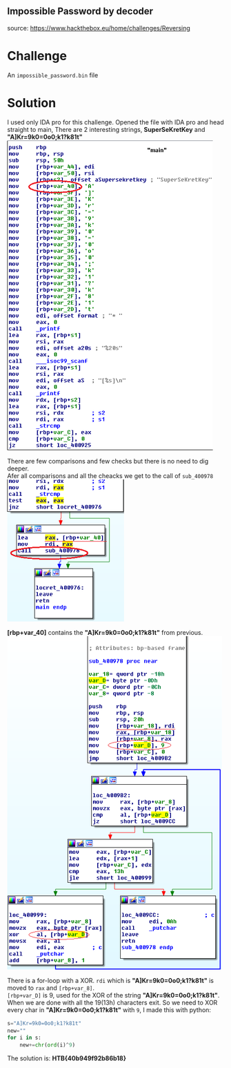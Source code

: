 ## Impossible Password by decoder
source: https://www.hackthebox.eu/home/challenges/Reversing

# Challenge

An `impossible_password.bin` file 

# Solution

I used only IDA pro for this challenge.
Opened the file with IDA pro and head straight to main, There are 2 interesting strings, __SuperSeKretKey__ and __"A]Kr=9k0=0o0;k1?k81t"__ \
![](main.png)

There are few comparisons and few checks but there is no need to dig deeper.\
Afer all comparisons and all the cheacks we get to the call of `sub_400978`\
![](call_to_sub_400978.png)

__[rbp+var_40]__ contains the __"A]Kr=9k0=0o0;k1?k81t"__ from previous.\
![](sub_400978.png)

There is a for-loop with a XOR. `rdi` which is __"A]Kr=9k0=0o0;k1?k81t"__ is moved to `rax` and `[rbp+var_8]`.\
`[rbp+var_D]` is 9, used for the XOR of the string __"A]Kr=9k0=0o0;k1?k81t"__.\
When we are done with all the 19(13h) characters exit.
So we need to XOR every char in __"A]Kr=9k0=0o0;k1?k81t"__ with `9`, I made this with python:
```python
s="A]Kr=9k0=0o0;k1?k81t"
new=""
for i in s:
    new+=chr(ord(i)^9)
```
The solution is: __HTB{40b949f92b86b18}__
